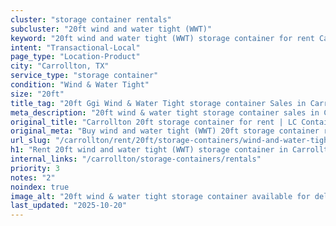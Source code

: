 ```yaml
---
cluster: "storage container rentals"
subcluster: "20ft wind and water tight (WWT)"
keyword: "20ft wind and water tight (WWT) storage container for rent Carrollton, TX"
intent: "Transactional-Local"
page_type: "Location-Product"
city: "Carrollton, TX"
service_type: "storage container"
condition: "Wind & Water Tight"
size: "20ft"
title_tag: "20ft Ggi Wind & Water Tight storage container Sales in Carrollton | LC Container"
meta_description: "20ft wind & water tight storage container sales in Carrollton. Fast delivery, competitive pricing. Serving storage containers area. Quote ID: MUO. Call (214) 524-4168 for your free quote today."
original_title: "Carrollton 20ft storage container for rent | LC Container"
original_meta: "Buy wind and water tight (WWT) 20ft storage container rent with local delivery in Carrollton, TX. LC Container — local Since 2003. Request a fast quote today."
url_slug: "/carrollton/rent/20ft/storage-containers/wind-and-water-tight-wwt"
h1: "Rent 20ft wind and water tight (WWT) storage container in Carrollton"
internal_links: "/carrollton/storage-containers/rentals"
priority: 3
notes: "2"
noindex: true
image_alt: "20ft wind & water tight storage container available for delivery in Carrollton"
last_updated: "2025-10-20"
---
```


<!-- TODO: Add unique city/inventory copy, images, and internal links here. -->
